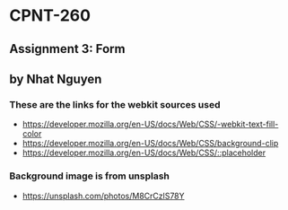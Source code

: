 # CPNT-260
## Assignment 3: Form
## by Nhat Nguyen

### These are the links for the webkit sources used
- https://developer.mozilla.org/en-US/docs/Web/CSS/-webkit-text-fill-color
- https://developer.mozilla.org/en-US/docs/Web/CSS/background-clip
- https://developer.mozilla.org/en-US/docs/Web/CSS/::placeholder

### Background image is from unsplash
- https://unsplash.com/photos/M8CrCzlS78Y